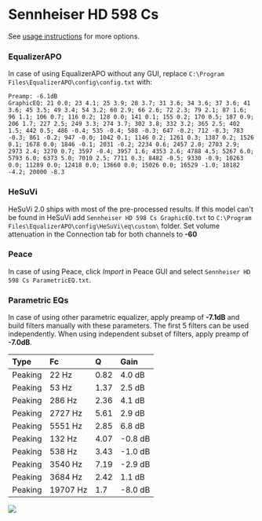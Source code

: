 # Sennheiser HD 598 Cs
See [usage instructions](https://github.com/jaakkopasanen/AutoEq#usage) for more options.

### EqualizerAPO
In case of using EqualizerAPO without any GUI, replace `C:\Program Files\EqualizerAPO\config\config.txt`
with:
```
Preamp: -6.1dB
GraphicEQ: 21 0.0; 23 4.1; 25 3.9; 28 3.7; 31 3.6; 34 3.6; 37 3.6; 41 3.6; 45 3.5; 49 3.4; 54 3.2; 60 2.9; 66 2.6; 72 2.3; 79 2.1; 87 1.6; 96 1.1; 106 0.7; 116 0.2; 128 0.0; 141 0.1; 155 0.2; 170 0.5; 187 0.9; 206 1.7; 227 2.5; 249 3.3; 274 3.7; 302 3.8; 332 3.2; 365 2.5; 402 1.5; 442 0.5; 486 -0.4; 535 -0.4; 588 -0.3; 647 -0.2; 712 -0.3; 783 -0.3; 861 -0.2; 947 -0.0; 1042 0.1; 1146 0.2; 1261 0.3; 1387 0.2; 1526 0.1; 1678 0.0; 1846 -0.1; 2031 -0.2; 2234 0.6; 2457 2.0; 2703 2.9; 2973 2.4; 3270 0.7; 3597 -0.4; 3957 1.6; 4353 2.6; 4788 4.5; 5267 6.0; 5793 6.0; 6373 5.0; 7010 2.5; 7711 0.3; 8482 -0.5; 9330 -0.9; 10263 0.0; 11289 0.0; 12418 0.0; 13660 0.0; 15026 0.0; 16529 -1.0; 18182 -4.2; 20000 -8.3
```

### HeSuVi
HeSuVi 2.0 ships with most of the pre-processed results. If this model can't be found in HeSuVi add
`Sennheiser HD 598 Cs GraphicEQ.txt` to `C:\Program Files\EqualizerAPO\config\HeSuVi\eq\custom\` folder.
Set volume attenuation in the Connection tab for both channels to **-60**

### Peace
In case of using Peace, click *Import* in Peace GUI and select `Sennheiser HD 598 Cs ParametricEQ.txt`.

### Parametric EQs
In case of using other parametric equalizer, apply preamp of **-7.1dB** and build filters manually
with these parameters. The first 5 filters can be used independently.
When using independent subset of filters, apply preamp of **-7.0dB**.

| Type    | Fc       |    Q | Gain    |
|:--------|:---------|:-----|:--------|
| Peaking | 22 Hz    | 0.82 | 4.0 dB  |
| Peaking | 53 Hz    | 1.37 | 2.5 dB  |
| Peaking | 286 Hz   | 2.36 | 4.1 dB  |
| Peaking | 2727 Hz  | 5.61 | 2.9 dB  |
| Peaking | 5551 Hz  | 2.85 | 6.8 dB  |
| Peaking | 132 Hz   | 4.07 | -0.8 dB |
| Peaking | 538 Hz   | 3.43 | -1.0 dB |
| Peaking | 3540 Hz  | 7.19 | -2.9 dB |
| Peaking | 3684 Hz  | 2.42 | 1.1 dB  |
| Peaking | 19707 Hz | 1.7  | -8.0 dB |

![](https://raw.githubusercontent.com/jaakkopasanen/AutoEq/master/results/rtings/avg/Sennheiser%20HD%20598%20Cs/Sennheiser%20HD%20598%20Cs.png)